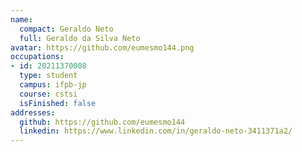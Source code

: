 ```yaml
---
name:
  compact: Geraldo Neto
  full: Geraldo da Silva Neto
avatar: https://github.com/eumesmo144.png
occupations:
- id: 20211370008
  type: student
  campus: ifpb-jp
  course: cstsi
  isFinished: false
addresses:
  github: https://github.com/eumesmo144
  linkedin: https://www.linkedin.com/in/geraldo-neto-3411371a2/
---
```

